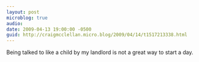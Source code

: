 ```yaml
---
layout: post
microblog: true
audio: 
date: 2009-04-13 19:00:00 -0500
guid: http://craigmcclellan.micro.blog/2009/04/14/t1517213338.html
---
```

Being talked to like a child by my landlord is not a great way to start a day.
